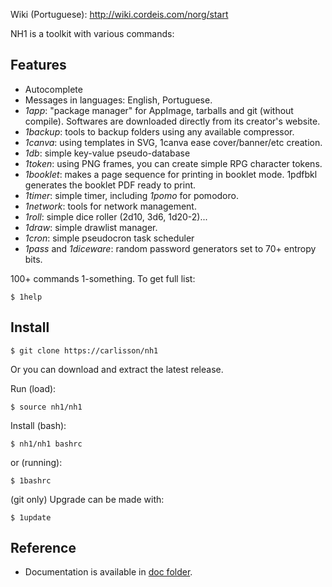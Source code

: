 
Wiki (Portuguese): http://wiki.cordeis.com/norg/start

NH1 is a toolkit with various commands:

## Features

 * Autocomplete
 * Messages in languages: English, Portuguese.
 * *1app*: "package manager" for AppImage, tarballs and git (without compile). Softwares are downloaded directly from its creator's website.
 * *1backup*: tools to backup folders using any available compressor.
 * *1canva*: using templates in SVG, 1canva ease cover/banner/etc creation.
 * *1db*: simple key-value pseudo-database
 * *1token*: using PNG frames, you can create simple RPG character tokens.
 * *1booklet*: makes a page sequence for printing in booklet mode. 1pdfbkl generates the booklet PDF ready to print.
 * *1timer*: simple timer, including *1pomo* for pomodoro.
 * *1network*: tools for network management.
 * *1roll*: simple dice roller (2d10, 3d6, 1d20-2)...
 * *1draw*: simple drawlist manager.
 * *1cron*: simple pseudocron task scheduler
 * *1pass* and *1diceware*: random password generators set to 70+ entropy bits.

100+ commands 1-something. To get full list:

```
$ 1help
```

## Install

```
$ git clone https://carlisson/nh1
```

Or you can download and extract the latest release.

Run (load):

```
$ source nh1/nh1
```

Install (bash):

```
$ nh1/nh1 bashrc
```

or (running):

```
$ 1bashrc
```

(git only) Upgrade can be made with:

```
$ 1update
```

## Reference

* Documentation is available in [doc folder](doc/).
